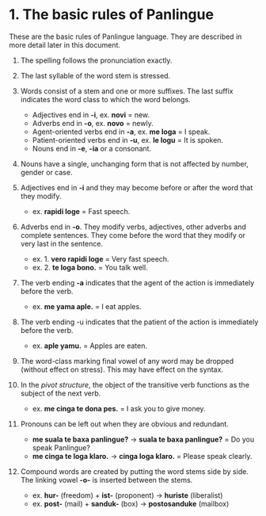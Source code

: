 
# 1. The basic rules of Panlingue

These are the basic rules of Panlingue language.
They are described in more detail later in this document.

1. The spelling follows the pronunciation exactly.
2. The last syllable of the word stem is stressed.
3. Words consist of a stem and one or more suffixes.
   The last suffix indicates the word class to which the word belongs.
    - Adjectives end in **-i**, ex. **novi** = new.
    - Adverbs end in **-o**, ex. **novo** = newly.
    - Agent-oriented verbs end in **-a**, ex. **me loga** = I speak.
    - Patient-oriented verbs end in **-u**, ex. **le logu** = It is spoken.
    - Nouns end in **-e**, **-ia** or a consonant.
4. Nouns have a single, unchanging form
   that is not affected by number, gender or case.
5. Adjectives end in **-i**
   and they may become before or after the word that they modify.
    - ex. **rapidi loge** = Fast speech.
6. Adverbs end in **-o**.
   They modify verbs, adjectives, other adverbs and complete sentences.
   They come before the word that they modify or very last in the sentence.
    - ex. 1. **vero rapidi loge** = Very fast speech.
    - ex. 2. **te loga bono.** = You talk well.
7. The verb ending **-a** indicates that
   the agent of the action is immediately before the verb.
    - ex. **me yama aple.** = I eat apples.
8. The verb ending -u indicates that
   the patient of the action is immediately before the verb.
    - ex. **aple yamu.** = Apples are eaten.

9. The word-class marking final vowel of any word may be dropped (without effect on stress).
   This may have effect on the syntax.

9. In the _pivot structure_, the object of the transitive verb
   functions as the subject of the next verb.
    - ex. **me cinga te dona pes.** = I ask you to give money.
10. Pronouns can be left out when they are obvious and redundant.
    - **me suala te baxa panlingue?** → **suala te baxa panlingue?** = Do
      you speak Panlingue?
    - **me cinga te loga klaro.** →  **cinga loga klaro.**
      = Please speak clearly.
11. Compound words are created by putting the word stems side by side.
    The linking vowel **-o-** is inserted between the stems.
    - ex. **hur-** (freedom) + **ist-** (proponent) → **huriste** (liberalist)
    - ex. **post-** (mail) + **sanduk-** (box) → **postosanduke** (mailbox)

